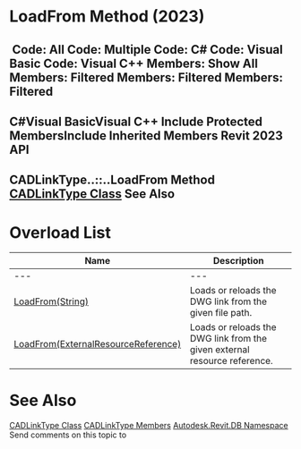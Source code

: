 # LoadFrom Method (2023)

﻿
 Code: All Code: Multiple Code: C# Code: Visual Basic Code: Visual C++  Members: Show All Members: Filtered Members: Filtered Members: Filtered   
---  
C#Visual BasicVisual C++
Include Protected MembersInclude Inherited Members
Revit 2023 API  
---  
CADLinkType..::..LoadFrom Method   
[CADLinkType Class](593779f4-d044-ba36-1888-969743ce782a.md "CADLinkType Class") See Also  
---  
# Overload List
| Name | Description |
| --- | --- |
| --- | --- | --- |
| [LoadFrom(String)](41db0b8b-4bd4-02b0-f06a-a7a169802e1b.md "LoadFrom Method \(String\)") | Loads or reloads the DWG link from the given file path. |
| [LoadFrom(ExternalResourceReference)](de80a921-92a2-ad7e-5aa5-355eb850a992.md "LoadFrom Method \(ExternalResourceReference\)") | Loads or reloads the DWG link from the given external resource reference. |

# See Also
[CADLinkType Class](593779f4-d044-ba36-1888-969743ce782a.md "CADLinkType Class")
[CADLinkType Members](022bd2d6-482e-47c7-438d-74f86a322f52.md "CADLinkType Members")
[Autodesk.Revit.DB Namespace](87546ba7-461b-c646-cbb1-2cb8f5bff8b2.md "Autodesk.Revit.DB Namespace")
Send comments on this topic to 